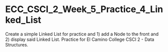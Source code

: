 # ECC_CSCI_2_Week_5_Practice_4_Linked_List
Create a simple Linked List for practice and 1) add a Node to the front and 2) display said Linked List. Practice for El Camino College CSCI 2 - Data Structures.
